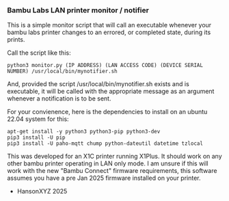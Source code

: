 ### Bambu Labs LAN printer monitor / notifier

This is a simple monitor script that will call an executable whenever your bambu labs printer changes to an errored, or completed state, during its prints.

Call the script like this:

    python3 monitor.py (IP ADDRESS) (LAN ACCESS CODE) (DEVICE SERIAL NUMBER) /usr/local/bin/mynotifier.sh

And, provided the script /usr/local/bin/mynotifier.sh exists and is executable, it will be called with the appropriate message as an argument whenever a notification is to be sent.

For your convienence, here is the dependencies to install on an ubuntu 22.04 system for this:

    apt-get install -y python3 python3-pip python3-dev
    pip3 install -U pip
    pip3 install -U paho-mqtt chump python-dateutil datetime tzlocal

This was developed for an X1C printer running X1Plus.  It should work on any other bambu printer operating in LAN only mode.  I am unsure if this will work with the new "Bambu Connect" firmware requirements, this software assumes you have a pre Jan 2025 firmware installed on your printer.

- HansonXYZ 2025
